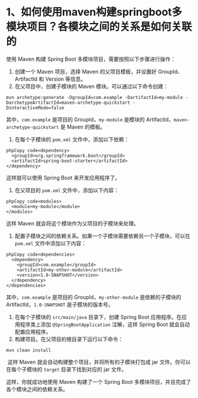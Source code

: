 # 1、如何使用maven构建springboot多模块项目？各模块之间的关系是如何关联的



使用 Maven 构建 Spring Boot 多模块项目，需要按照以下步骤进行操作：

1. 创建一个 Maven 项目，选择 Maven 的父项目模板，并设置好 GroupId、ArtifactId 和 Version 等信息。
2. 在父项目中，创建子模块的 Maven 模块。可以通过以下命令创建：

```
mvn archetype:generate -DgroupId=com.example -DartifactId=my-module -DarchetypeArtifactId=maven-archetype-quickstart -DinteractiveMode=false
```

其中，`com.example` 是项目的 GroupId，`my-module` 是模块的 ArtifactId，`maven-archetype-quickstart` 是 Maven 的模板。

1. 在每个子模块的 `pom.xml` 文件中，添加以下依赖：

```
phpCopy code<dependency>
  <groupId>org.springframework.boot</groupId>
  <artifactId>spring-boot-starter</artifactId>
</dependency>
```

这样就可以使用 Spring Boot 来开发应用程序了。

1. 在父项目的 `pom.xml` 文件中，添加以下内容：

```
phpCopy code<modules>
  <module>my-module</module>
</modules>
```





这样 Maven 就会将这个模块作为父项目的子模块来处理。

1. 配置子模块之间的依赖关系。如果一个子模块需要依赖另一个子模块，可以在 `pom.xml` 文件中添加以下内容：

```
phpCopy code<dependencies>
  <dependency>
    <groupId>com.example</groupId>
    <artifactId>my-other-module</artifactId>
    <version>1.0-SNAPSHOT</version>
  </dependency>
</dependencies>
```

其中，`com.example` 是项目的 GroupId，`my-other-module` 是依赖的子模块的 ArtifactId，`1.0-SNAPSHOT` 是子模块的版本号。

1. 在每个子模块的 `src/main/java` 目录下，创建 Spring Boot 应用程序。在应用程序类上添加 `@SpringBootApplication` 注解，这样 Spring Boot 就会自动配置应用程序。
2. 构建项目。在父项目的根目录下运行以下命令：

```
mvn clean install
```





​		这样 Maven 就会自动构建整个项目，并将所有的子模块打包成 jar 文件。你可以在每个子模块的 `target` 目录下找到对应的 jar 文件。

这样，你就成功地使用 Maven 构建了一个 Spring Boot 多模块项目，并且完成了各个模块之间的依赖关系。





